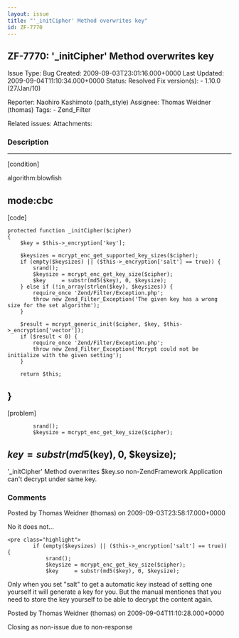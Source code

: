 ```yaml
---
layout: issue
title: "'_initCipher' Method overwrites key"
id: ZF-7770
---
```


ZF-7770: '\_initCipher' Method overwrites key
---------------------------------------------

 Issue Type: Bug Created: 2009-09-03T23:01:16.000+0000 Last Updated: 2009-09-04T11:10:34.000+0000 Status: Resolved Fix version(s): - 1.10.0 (27/Jan/10)
 
 Reporter:  Naohiro Kashimoto (path\_style)  Assignee:  Thomas Weidner (thomas)  Tags: - Zend\_Filter
 
 Related issues: 
 Attachments: 
### Description

- - - - - -

[condition]

algorithm:blowfish

mode:cbc
--------

[code]

 
    protected function _initCipher($cipher)
    {
        $key = $this->_encryption['key'];
    
        $keysizes = mcrypt_enc_get_supported_key_sizes($cipher);
        if (empty($keysizes) || ($this->_encryption['salt'] == true)) {
            srand();
            $keysize = mcrypt_enc_get_key_size($cipher);
            $key     = substr(md5($key), 0, $keysize);
        } else if (!in_array(strlen($key), $keysizes)) {
            require_once 'Zend/Filter/Exception.php';
            throw new Zend_Filter_Exception('The given key has a wrong size for the set algorithm');
        }
    
        $result = mcrypt_generic_init($cipher, $key, $this->_encryption['vector']);
        if ($result < 0) {
            require_once 'Zend/Filter/Exception.php';
            throw new Zend_Filter_Exception('Mcrypt could not be initialize with the given setting');
        }
    
        return $this;


 }
--

[problem]

 
            srand();
            $keysize = mcrypt_enc_get_key_size($cipher);


 $key = substr(md5($key), 0, $keysize);
---------------------------------------

'\_initCipher' Method overwrites $key.so non-ZendFramework Application can't decrypt under same key.

 

 

### Comments

Posted by Thomas Weidner (thomas) on 2009-09-03T23:58:17.000+0000

No it does not...

 
    <pre class="highlight">
            if (empty($keysizes) || ($this->_encryption['salt'] == true)) {
                srand();
                $keysize = mcrypt_enc_get_key_size($cipher);
                $key     = substr(md5($key), 0, $keysize);


Only when you set "salt" to get a automatic key instead of setting one yourself it will generate a key for you. But the manual mentiones that you need to store the key yourself to be able to decrypt the content again.

 

 

Posted by Thomas Weidner (thomas) on 2009-09-04T11:10:28.000+0000

Closing as non-issue due to non-response

 

 